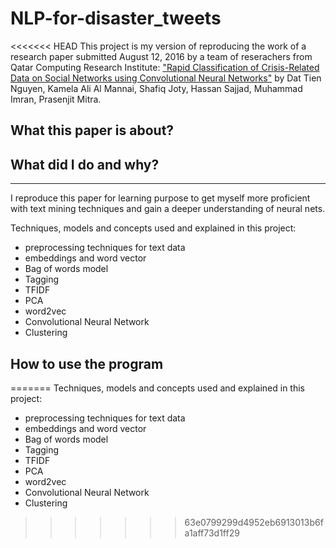 # NLP-for-disaster_tweets

<<<<<<< HEAD
This project is my version of reproducing the work of a research paper submitted August 12, 2016 by a team of reserachers from Qatar Computing Research Institute: ["Rapid Classification of Crisis-Related Data on Social Networks using Convolutional Neural Networks"](https://arxiv.org/abs/1608.03902) by Dat Tien Nguyen, Kamela Ali Al Mannai, Shafiq Joty, Hassan Sajjad, Muhammad Imran, Prasenjit Mitra. 

## What this paper is about? 


## What did I do and why? 
*** 
I reproduce this paper for learning purpose to get myself more proficient with text mining techniques and gain a deeper understanding of neural nets. 

Techniques, models and concepts used and explained in this project: 

* preprocessing techniques for text data
* embeddings and word vector
* Bag of words model 
* Tagging 
* TFIDF
* PCA
* word2vec
* Convolutional Neural Network
* Clustering 

## How to use the program
=======
Techniques, models and concepts used and explained in this project: 

* preprocessing techniques for text data
* embeddings and word vector
* Bag of words model 
* Tagging 
* TFIDF
* PCA
* word2vec
* Convolutional Neural Network
* Clustering 
>>>>>>> 63e0799299d4952eb6913013b6fa1aff73d1ff29
